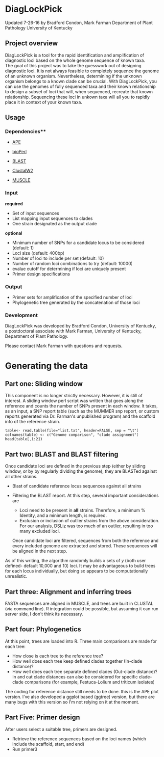 # DiagLockPick
Updated 7-26-16 by Bradford Condon, Mark Farman
Department of Plant Pathology
University of Kentucky

## Project overview
DiagLockPick is a tool for the rapid identification and amplification of diagnostic loci based on the whole genome sequence of known taxa.  
The goal of this project was to take the guesswork out of designing diagnostic loci.  It is not always feasible to completely sequence the genome of an unknown organism.  Nevertheless, determining if the unknown organism belongs to a known clade can be crucial.  With DiagLockPick, you can use the genomes of fully sequenced taxa and their known relationship to design a subset of loci that will, when sequenced, recreate that known relationship.  Sequencing these loci in unkown taxa will all you to rapidly place it in context of your known taxa.

## Usage

### Dependencies**

* [APE](https://cran.r-project.org/web/packages/ape/ape.pdf)
  
* [bioPerl](https://bioperl.org/)

* [BLAST](https://blast.ncbi.nlm.nih.gov/Blast.cgi?CMD=Web&PAGE_TYPE=BlastDocs&DOC_TYPE=Download)
* [ClustalW2](https://www.ebi.ac.uk/Tools/msa/clustalw2/)
* [MUSCLE](https://www.drive5.com/muscle/)


### Input

**required**

* Set of input sequences
* List mapping input sequences to clades
* One strain designated as the output clade

**optional**

* Minimum number of SNPs for a candidate locus to be considered (default: 1)
* Loci size (default: 400bp)
* Number of loci to include per set (default: 10)
* Number of random loci combinations to try (default: 10000)
* evalue cutoff for determining if loci are uniquely present
* Primer design specifications

### Output

* Primer sets for amplification of the specified number of loci
* Phylogenetic tree generated by the concatenation of those loci

### Development
DiagLockPick was developed by Bradford Condon, University of Kentucky, a postdoctoral associate with Mark Farman, University of Kentucky, Department of Plant Pathology.

Please contact Mark Farman with questions and requests.

# Generating the data
## Part one: Sliding window

This component is no longer strictly necessary.  However, it is still of interest.
A sliding window perl script was written that goes along the reference and counts the number of SNPs present in each window.
It takes, as an input, a SNP report table (such as the MUMMER snp report, or custom reports generated via Dr. Farman's unpublished program) and the scaffold info of the reference strain.

```{r}
table<- read.table(file="list.txt", header=FALSE, sep = "\t")
colnames(table) <- c("Genome comparison", "clade assignment")
head(table[,1:2])
```

## Part two: BLAST and BLAST filtering

Once candidate loci are defined in the previous step (either by sliding window, or by by regularly dividing the genome), they are BLASTed against all other strains.

* Blast of candidate reference locus sequences against all strains
* Filtering the BLAST report.  At this step, several important considerations are
  * Loci need to be present in **all** strains.  Therefore, a minimum % Identity, and a minimum length, is required.
  * Exclusion or inclusion of outlier strains from the above consideration.  For our analysis, DSLiz was too much of an outlier, resulting in too many excluded loci.
  
  Once candidate loci are filtered, sequences from both the reference and every included genome are extracted and stored.  These sequences will be aligned in the next step.
  
As of this writing, the algorithm randomly builds *x* sets of *y* (both user defined- default 10,000 and 10) loci.  It may be advantageous to build trees for each locus individually, but doing so appears to be computationally unrealistic.

## Part three: Alignment and inferring trees

FASTA sequences are aligned in MUSCLE, and trees are built in CLUSTAL (via command line).
R integration could be possible, but assuming it can run server side, I don't think its necessary.

## Part four: Phylogenetics

At this point, trees are loaded into R.  Three main comparisons are made for each tree:

* How close is each tree to the reference tree?
* How well does each tree keep defined clades together (In-clade distance)?
* How well does each tree separate defined clades (Out-clade distance)?
In and out clade distances can also be considered for specific clade-clade comparisons (for example, Festuca-Lolium and triticum isolates)

The coding for reference distance still needs to be done.
this is the APE plot version.  I've also developed a ggplot based (ggtree) version, but there are many bugs with this version so I'm not relying on it at the moment.


## Part Five: Primer design

After users select a suitable tree, primers are designed. 

* Retrieve the reference sequences based on the loci names (which include the scaffold, start, and end)
* Run primer3

